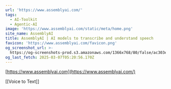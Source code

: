 ```yaml
---
url: 'https://www.assemblyai.com/'
tags:
  - AI-Toolkit
  - Agentic-AI
image: 'https://www.assemblyai.com/static/meta/home.png'
site_name: AssemblyAI
title: AssemblyAI | AI models to transcribe and understand speech
favicon: 'https://www.assemblyai.com/favicon.png'
og_screenshot_url: >-
  https://og-screenshots-prod.s3.amazonaws.com/1366x768/80/false/ac303e13b2836f26b643b87ccac1b193851d34339cec90f47833dd7920090d0d.jpeg
og_last_fetch: 2025-03-07T05:20:56.170Z
---
```


[https://www.assemblyai.com](https://www.assemblyai.com/)

[[Voice to Text]]
